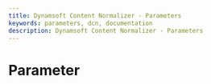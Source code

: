 ```yaml
---
title: Dynamsoft Content Normalizer - Parameters
keywords: parameters, dcn, documentation
description: Dynamsoft Content Normalizer - Parameters
---
```


# Parameter

